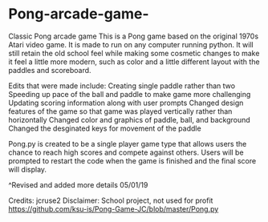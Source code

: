 # Pong-arcade-game-
Classic Pong arcade game 
This is a Pong game based on the original 1970s Atari video game. It is made to run on any computer running python. It will still retain the old school feel while making some cosmetic changes to make it feel a little more modern, such as color and a little different layout with the paddles and scoreboard.  

Edits that were made include:
Creating single paddle rather than two
Speeding up pace of the ball and paddle to make game more challenging
Updating scoring information along with user prompts
Changed design features of the game so that game was played vertically rather than horizontally
Changed color and graphics of paddle, ball, and background
Changed the desginated keys for movement of the paddle

Pong.py is created to be a single player game type that allows users the chance to reach high scores and compete against others.  Users will be prompted to restart the code when the game is finished and the final score will display. 

^Revised and added more details 05/01/19

Credits: jcruse2
Disclaimer: School project, not used for profit
https://github.com/ksu-is/Pong-Game-JC/blob/master/Pong.py

